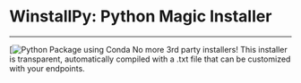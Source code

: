 # WinstallPy: Python Magic Installer
---
[![Python Package using Conda](https://github.com/aghastmuffin/WinstallPy/actions/workflows/python-package-conda.yml/badge.svg)
No more 3rd party installers! This installer is transparent, automatically compiled with a .txt file that can be customized with your endpoints.
